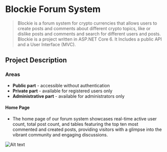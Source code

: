Blockie Forum System
====================


>Blockie is a forum system for crypto currencies that allows users to create posts and comments about different crypto topics, like or dislike posts and comments and search for different users and posts.
>Blockie is a project written in ASP.NET Core 6. It Includes a public API and a User Interface (MVC).

## Project Description
### Areas
* **Public part** -  accessible without authentication
* **Private part** - available for registered users only
* **Administrative part** - available for administrators only

#### Home Page
* The home page of our forum system showcases real-time active user count, total post count, and tables featuring the top ten most commented and created posts, providing visitors with a glimpse into the vibrant community and engaging discussions.

![Alt text](https://gitlab.com/project-one-group-five/forum-system/-/raw/main/ImagesForREADME/homepage.jpeg)
